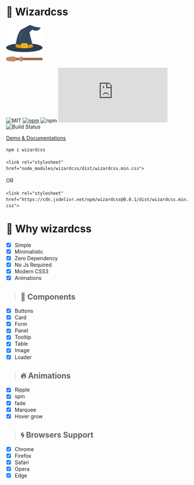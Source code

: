 # :jack_o_lantern: Wizardcss

<img src="icon.png" width="100px" height="100px">

![MIT](https://img.shields.io/badge/license-Apache%202-blue)
[![npm](https://img.shields.io/npm/v/wizardcss)](https://www.npmjs.com/package/wizardcss)
![npm](https://img.shields.io/npm/dt/wizardcss)
![GitHub file size in bytes](https://img.shields.io/github/size/iamabs2001/wizardcss/dist/wizardcss.min.css?label=production%20size&color=purple)
![Build Status](https://travis-ci.org/iamabs2001/wizardcss.svg?branch=master)

<a href="https://iamabs2001.github.io/wizardcss/"> Demo & Documentations </a>

``` npm i wizardcss ``` <br><br>
``` <link rel="stylesheet" href="node_modules/wizardcss/dist/wizardcss.min.css"> ``` <br><br>
OR <br><br>
``` <link rel="stylesheet" href="https://cdn.jsdelivr.net/npm/wizardcss@0.0.1/dist/wizardcss.min.css"> ```

# :purple_heart: Why wizardcss

- [x] Simple
- [x] Minimalistic
- [x] Zero Dependency
- [x] No Js Required
- [x] Modern CSS3
- [x] Animations

> ## :rainbow: Components
- [x] Buttons
- [x] Card
- [x] Form
- [x] Panel
- [x] Tooltip
- [x] Table
- [x] Image
- [x] Loader

> ## :fire: Animations
- [x] Ripple
- [x] spin
- [x] fade
- [x] Marquee
- [x] Hover grow

> ## :cyclone: Browsers Support 
- [x] Chrome
- [x] Firefox
- [x] Safari
- [x] Opera
- [x] Edge